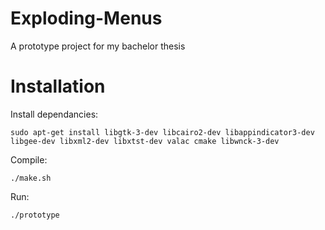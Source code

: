 Exploding-Menus
===============

A prototype project for my bachelor thesis

Installation
===============


Install dependancies:

~~~~
sudo apt-get install libgtk-3-dev libcairo2-dev libappindicator3-dev libgee-dev libxml2-dev libxtst-dev valac cmake libwnck-3-dev
~~~~

Compile:

~~~~
./make.sh
~~~~

Run:

~~~~
./prototype
~~~~
